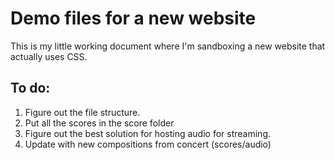 # Demo files for a new website #

This is my little working document where I'm sandboxing a new website that actually uses CSS.

## To do: ##

1. Figure out the file structure.
2. Put all the scores in the score folder
3. Figure out the best solution for hosting audio for streaming.
4. Update with new compositions from concert (scores/audio)

